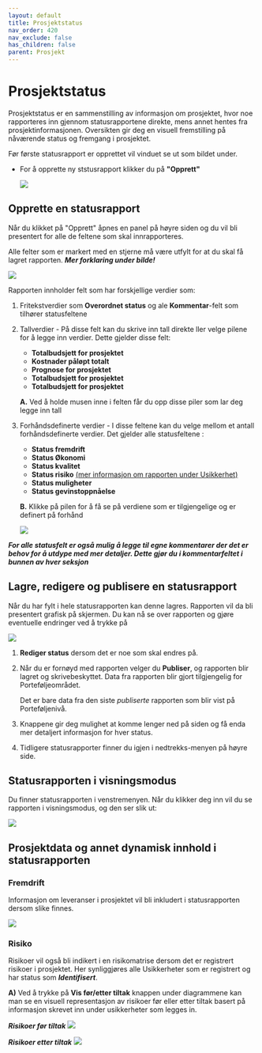 ```yaml
---
layout: default
title: Prosjektstatus
nav_order: 420
nav_exclude: false
has_children: false
parent: Prosjekt
---
```


# Prosjektstatus

Prosjektstatus er en sammenstilling av informasjon om prosjektet, hvor noe rapporteres inn gjennom statusrapportene direkte, mens annet hentes fra prosjektinformasjonen. Oversikten gir deg en visuell fremstilling på nåværende status og fremgang i prosjektet.

Før første statusrapport er opprettet vil vinduet se ut som bildet under.

  - For å opprette ny ststusrapport klikker du på **"Opprett"**

    ![](./media/42-Prosjektstatus.png)


## Opprette en statusrapport

Når du klikket på "Opprett" åpnes en panel på høyre siden og du vil bli presentert for alle de feltene som skal innrapporteres. 

Alle felter som er markert med en stjerne må være utfylt for at du skal få lagret rapporten. ***Mer forklaring under bilde!***

![](./media/42-NyStatus.png)

Rapporten innholder felt som har forskjellige verdier som:
1. Fritekstverdier som **Overordnet status** og ale **Kommentar**-felt som tilhører statusfeltene
2. Tallverdier - På disse felt kan du skrive inn tall direkte ller velge pilene for å legge inn verdier. Dette gjelder disse felt:
    - **Totalbudsjett for prosjektet**
    - **Kostnader påløpt totalt**
    - **Prognose for prosjektet**
    - **Totalbudsjett for prosjektet**
    - **Totalbudsjett for prosjektet**
  
     
     **A.** Ved å holde musen inne i felten får du opp disse piler som lar deg legge inn tall 

3.  Forhåndsdefinerte verdier - I disse feltene kan du velge mellom et antall forhåndsdefinerte verdier. Det gjelder alle statusfeltene :
    - **Status fremdrift**
    - **Status Økonomi**
    - **Status kvalitet**
    - **Status risiko** [(mer informasjon om rapporten under Usikkerhet)](./4.4.5%20Usikkerhet.html)
    - **Status muligheter**
    - **Status gevinstoppnåelse**
  
    **B.** Klikke på pilen for å få se på verdiene som er tilgjengelige og er definert på forhånd
    
      ![](./media/42-Prosjektstatus-Feltverdi.png)

   ***For alle statusfelt er også mulig å legge til egne kommentarer der det er behov for å utdype med mer detaljer. Dette gjør du i kommentarfeltet i bunnen av hver seksjon***



## Lagre, redigere og publisere en statusrapport

Når du har fylt i hele statusrapporten kan denne lagres. Rapporten vil da bli presentert grafisk på skjermen. Du kan nå se over rapporten og gjøre eventuelle endringer ved å trykke på

![](./media/42-Prosjektstatus-Redigere-Publisere.png) 

1. **Rediger status** dersom det er noe som skal endres på.

2. Når du er fornøyd med rapporten velger du **Publiser**, og rapporten blir lagret og skrivebeskyttet. Data fra rapporten blir gjort tilgjengelig for Porteføljeområdet.

   Det er bare data fra den siste *publiserte* rapporten som blir vist på Porteføljenivå.
3. Knappene gir deg mulighet at komme lenger ned på siden og få enda mer detaljert informasjon for hver status. 
   
4. Tidligere statusrapporter finner du igjen i nedtrekks-menyen på høyre side.



## Statusrapporten i visningsmodus

Du finner statusrapporten i venstremenyen. Når du klikker deg inn vil du se rapporten i visningsmodus, og den ser slik ut:

![](./media/42-Prosjektstatus-Visning.png)




## Prosjektdata og annet dynamisk innhold i statusrapporten
### Fremdrift

Informasjon om leveranser i prosjektet vil bli inkludert i statusrapporten dersom slike finnes.

![](./media/42-Prosjektstatus-Fremdrift.png)



### Risiko
Risikoer vil også bli indikert i en risikomatrise dersom det er registrert risikoer i prosjektet. Her synliggjøres alle Usikkerheter som er registrert og har status som ***Identifisert***.

  **A)** Ved å trykke på **Vis før/etter tiltak** knappen under diagrammene kan man se en visuell representasjon av risikoer før eller etter tiltak basert på informasjon skrevet inn under usikkerheter som legges in.

***Risikoer før tiltak***
![](./media/42-Prosjektstatus-Risiko-forTiltak.png)

***Risikoer etter tiltak***
![](./media/42-Prosjektstatus-Risiko-etterTiltak.png)

